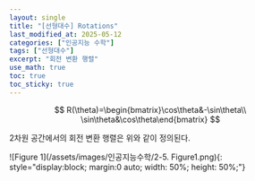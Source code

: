 ```yaml
---
layout: single
title: "[선형대수] Rotations"
last_modified_at: 2025-05-12
categories: ["인공지능 수학"]
tags: ["선형대수"]
excerpt: "회전 변환 행렬"
use_math: true
toc: true
toc_sticky: true
---
```


$$
R(\theta)=\begin{bmatrix}\cos\theta&-\sin\theta\\ \sin\theta&\cos\theta\end{bmatrix}
$$

2차원 공간에서의 회전 변환 행렬은 위와 같이 정의된다.

![Figure 1](/assets/images/인공지능수학/2-5. Figure1.png){: style="display:block; margin:0 auto; width: 50%; height: 50%;"}
